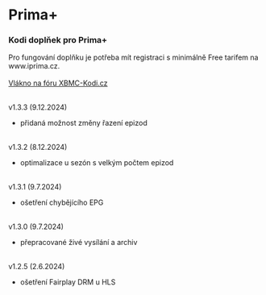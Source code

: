 <h1>Prima+</h1>
<p>
<h3>Kodi doplňek pro Prima+</h3>
<p>
Pro fungování doplňku je potřeba mít registraci s minimálně Free tarifem na www.iprima.cz.<br><br>
<a href="https://www.xbmc-kodi.cz/prima-+">Vlákno na fóru XBMC-Kodi.cz</a><br><br>

v1.3.3 (9.12.2024)<br>
- přidaná možnost změny řazení epizod<br><br>

v1.3.2 (8.12.2024)<br>
- optimalizace u sezón s velkým počtem epizod<br><br>

v1.3.1 (9.7.2024)<br>
- ošetření chybějícího EPG<br><br>

v1.3.0 (9.7.2024)<br>
- přepracované živé vysílání a archiv<br><br>

v1.2.5 (2.6.2024)<br>
- ošetření Fairplay DRM u HLS<br><br>

</p>
